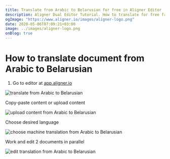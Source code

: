 ```yaml
---
title: Translate from Arabic to Belarusian for free in Aligner Editor
description: Aligner Dual Editor Tutorial. How to translate for free from Arabic to Belarusian. Aligner is multilingual document management platform. 
ogImage: "https://www.aligner.io/images/aligner-logo.png"
date: 2020-05-06T07:09:21+03:00
image: ../images/aligner-logo.png
onBlog: true
---
```


# How to translate document from Arabic to Belarusian

1. Go to editor at [app.aligner.io](https://app.aligner.io "Aligner App web page")

![translate from Arabic to Belarusian](../aligner-blank-editor.png "translate from Arabic to Belarusian")

Copy-paste content or upload content

![upload content from Arabic to Belarusian](../aligner-uploaded-document.png "upload content from Arabic to Belarusian")

Choose desired language

![choose machine translation from Arabic to Belarusian](../aligner-language-dropdown.png "choose machine translation from Arabic to Belarusian")

Work and edit 2 documents in parallel

![edit translation from Arabic to Belarusian](../aligner-double-sitded-editor.png "edit translation from Arabic to Belarusian")


